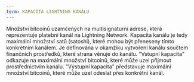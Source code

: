 ```yaml
---
term: KAPACITA LIGHTNING KANÁLU
---
```


Množství bitcoinů uzamčených na multisignaturní adrese, která reprezentuje platební kanál na Lightning Network. Kapacita kanálu je tedy maximální množství satů (satoshi), které mohou být přeneseny tímto konkrétním kanálem. Je definována v okamžiku vytvoření kanálu součtem finančních prostředků, které strana věnuje do kanálu. "Vstupní kapacita" odkazuje na maximální množství bitcoinů, které může uzel přijmout prostřednictvím kanálu. "Výstupní kapacita" představuje maximální množství bitcoinů, které může uzel odeslat přes konkrétní kanál.